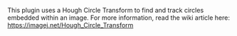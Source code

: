This plugin uses a Hough Circle Transform to find and track circles embedded within an image.  For more information, read the wiki article here: https://imagej.net/Hough_Circle_Transform
